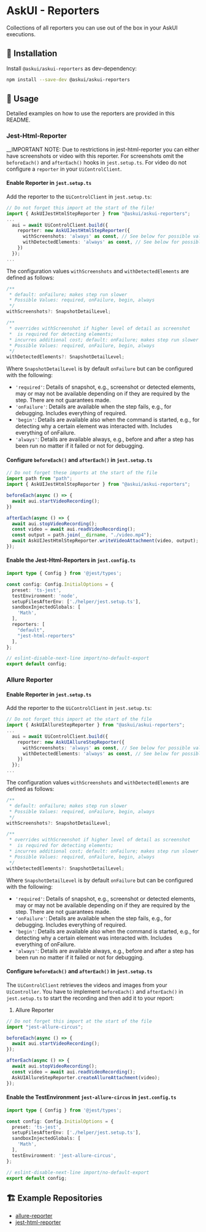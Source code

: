 # AskUI - Reporters

Collections of all reporters you can use out of the box in your AskUI executions.

## 💾 Installation
Install `@askui/askui-reporters` as dev-dependency:

```bash
npm install --save-dev @askui/askui-reporters
```

## 🔌 Usage
Detailed examples on how to use the reporters are provided in this README.

### Jest-Html-Reporter

__IMPORTANT NOTE: Due to restrictions in jest-html-reporter you can either have screenshots or video with this reporter. For screenshots omit the `beforeEach()` and `afterEach()` hooks in `jest.setup.ts`. For video do not configure a `reporter` in your `UiControlClient`.

#### Enable Reporter in `jest.setup.ts`
Add the reporter to the `UiControlClient` in `jest.setup.ts`:

```typescript
// Do not forget this import at the start of the file!
import { AskUIJestHtmlStepReporter } from "@askui/askui-reporters";
...
  aui = await UiControlClient.build({
    reporter: new AskUIJestHtmlStepReporter({
      withScreenshots: 'always' as const, // See below for possible values
      withDetectedElements: 'always' as const, // See below for possible values
    })
  });
...
```

The configuration values `withScreenshots` and `withDetectedElements` are defined as follows:

```typescript
/**
 * default: onFailure; makes step run slower
 * Possible Values: required, onFailure, begin, always
 */
withScreenshots?: SnapshotDetailLevel;

/**
 * overrides withScreenshot if higher level of detail as screenshot
 *  is required for detecting elements;
 * incurres additional cost; default: onFailure; makes step run slower
 * Possible Values: required, onFailure, begin, always
 */
withDetectedElements?: SnapshotDetailLevel;
```

Where `SnapshotDetailLevel` is by default `onFailure` but can be configured with the following:

* `'required'`: Details of snapshot, e.g., screenshot or detected elements, may or may not be available depending on if they are required by the step. There are not guarantees made.
* `'onFailure'`: Details are available when the step fails, e.g., for debugging. Includes everything of required.
* `'begin'`: Details are available also when the command is started, e.g., for detecting why a certain element was interacted with. Includes everything of onFailure.
* `'always'`: Details are available always, e.g., before and after a step has been run no matter if it failed or not for debugging.

#### Configure `beforeEach()` and `afterEach()` in `jest.setup.ts`

```typescript
// Do not forget these imports at the start of the file
import path from "path";
import { AskUIJestHtmlStepReporter } from "@askui/askui-reporters";

beforeEach(async () => {
  await aui.startVideoRecording();
})

afterEach(async () => {
  await aui.stopVideoRecording();
  const video = await aui.readVideoRecording();
  const output = path.join(__dirname, "./video.mp4");
  await AskUIJestHtmlStepReporter.writeVideoAttachment(video, output);
});
```

#### Enable the Jest-Html-Reporters in `jest.config.ts`

```typescript
import type { Config } from '@jest/types';

const config: Config.InitialOptions = {
  preset: 'ts-jest',
  testEnvironment: 'node',
  setupFilesAfterEnv: ['./helper/jest.setup.ts'],
  sandboxInjectedGlobals: [
    'Math',
  ],
  reporters: [
    "default",
    "jest-html-reporters"
  ],
};

// eslint-disable-next-line import/no-default-export
export default config;
```

### Allure Reporter

#### Enable Reporter in `jest.setup.ts`
Add the reporter to the `UiControlClient` in `jest.setup.ts`:

```typescript
// Do not forget this import at the start of the file
import { AskUIAllureStepReporter } from "@askui/askui-reporters";
...
  aui = await UiControlClient.build({
    reporter: new AskUIAllureStepReporter({
      withScreenshots: 'always' as const, // See below for possible values
      withDetectedElements: 'always' as const, // See below for possible values
    })
  });
...
```

The configuration values `withScreenshots` and `withDetectedElements` are defined as follows:

```typescript
/**
 * default: onFailure; makes step run slower
 * Possible Values: required, onFailure, begin, always
 */
withScreenshots?: SnapshotDetailLevel;

/**
 * overrides withScreenshot if higher level of detail as screenshot
 *  is required for detecting elements;
 * incurres additional cost; default: onFailure; makes step run slower
 * Possible Values: required, onFailure, begin, always
 */
withDetectedElements?: SnapshotDetailLevel;
```

Where `SnapshotDetailLevel` is by default `onFailure` but can be configured with the following:

* `'required'`: Details of snapshot, e.g., screenshot or detected elements, may or may not be available depending on if they are required by the step. There are not guarantees made.
* `'onFailure'`: Details are available when the step fails, e.g., for debugging. Includes everything of required.
* `'begin'`: Details are available also when the command is started, e.g., for detecting why a certain element was interacted with. Includes everything of onFailure.
* `'always'`: Details are available always, e.g., before and after a step has been run no matter if it failed or not for debugging.

#### Configure `beforeEach()` and `afterEach()` in `jest.setup.ts`
The `UiControlClient` retrieves the videos and images from your `UiController`. You have to implement `beforeEach()` and `afterEach()` in `jest.setup.ts` to start the recording and then add it to your report:

1. Allure Reporter
```typescript
// Do not forget this import at the start of the file
import "jest-allure-circus";

beforeEach(async () => {
  await aui.startVideoRecording();
});

afterEach(async () => {
  await aui.stopVideoRecording();
  const video = await aui.readVideoRecording();
  AskUIAllureStepReporter.createAllureAttachment(video);
});
```

#### Enable the TestEnvironment `jest-allure-circus` in `jest.config.ts`

```typescript
import type { Config } from '@jest/types';

const config: Config.InitialOptions = {
  preset: 'ts-jest',
  setupFilesAfterEnv: ['./helper/jest.setup.ts'],
  sandboxInjectedGlobals: [
    'Math',
  ],
  testEnvironment: 'jest-allure-circus',
};

// eslint-disable-next-line import/no-default-export
export default config;
```

## 🏗️ Example Repositories

* [allure-reporter](https://github.com/askui/askui-example-allure-reporter)
* [jest-html-reporter](https://github.com/askui/askui-example-jest-html-reporters)